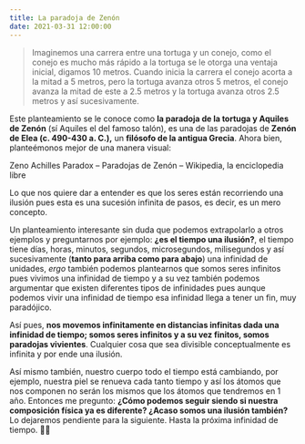 ```yaml
---
title: La paradoja de Zenón
date: 2021-03-31 12:00:00
---
```

> Imaginemos una carrera entre una tortuga y un conejo, como el conejo es mucho más rápido a la tortuga se le otorga una ventaja inicial, digamos 10 metros. Cuando inicia la carrera el conejo acorta a la mitad a 5 metros, pero la tortuga avanza otros 5 metros, el conejo avanza la mitad de este a 2.5 metros y la tortuga avanza otros 2.5 metros y así sucesivamente.

Este planteamiento se le conoce como **la paradoja de la tortuga y Aquiles de Zenón** (sí Aquiles el del famoso talón), es una de las paradojas de **Zenón de Elea (c. 490-430 a. C.),** un **filósofo de la antigua Grecia**. Ahora bien, planteémonos mejor de una manera visual:

<blog-img src="la-paradoja-de-zenon.png" max-width="500px">
	<blog-ext to="https://es.wikipedia.org/wiki/Paradojas_de_Zen%C3%B3n#/media/Archivo:Zeno_Achilles_Paradox.png">Zeno Achilles Paradox – Paradojas de Zenón – Wikipedia, la enciclopedia libre</blog-ext>
</blog-img>

Lo que nos quiere dar a entender es que los seres están recorriendo una ilusión pues esta es una sucesión infinita de pasos, es decir, es un mero concepto.

Un planteamiento interesante sin duda que podemos extrapolarlo a otros ejemplos y preguntarnos por ejemplo: **¿es el tiempo una ilusión?**, el tiempo tiene días, horas, minutos, segundos, microsegundos, milisegundos y así sucesivamente (**tanto para arriba como para abajo**) una infinidad de unidades, *ergo* también podemos plantearnos que somos seres infinitos pues vivimos una infinidad de tiempo y a su vez también podemos argumentar que existen diferentes tipos de infinidades pues aunque podemos vivir una infinidad de tiempo esa infinidad llega a tener un fin, muy paradójico.

Así pues, **nos movemos infinitamente en distancias infinitas dada una infinidad de tiempo; somos seres infinitos y a su vez finitos, somos paradojas vivientes**. Cualquier cosa que sea divisible conceptualmente es infinita y por ende una ilusión.

Así mismo también, nuestro cuerpo todo el tiempo está cambiando, por ejemplo, nuestra piel se renueva cada tanto tiempo y así los átomos que nos componen no serán los mismos que los átomos que tendremos en 1 año. Entonces me pregunto: **¿Cómo podemos seguir siendo si nuestra composición física ya es diferente? ¿Acaso somos una ilusión también?** Lo dejaremos pendiente para la siguiente. Hasta la próxima infinidad de tiempo. ✌🏻